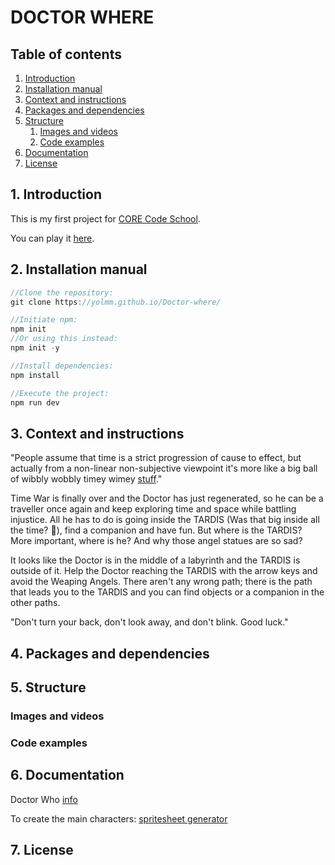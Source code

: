 # DOCTOR WHERE

## Table of contents

1. [Introduction](#1direct-access)
1. [Installation manual](#2installation-manual)
1. [Context and instructions](#3context-and-instructions)
1. [Packages and dependencies](#4packages-and-dependencies)
1. [Structure](#5structure)
    1. [Images and videos](#images-and-videos)
    1. [Code examples](#code-examples)
1. [Documentation](#6documentation)
1. [License](#7license)

## 1. Introduction

This is my first project for [CORE Code School](https://www.corecode.school/).

You can play it [here](https://yolmm.github.io/Doctor-where/).

## 2. Installation manual

```js
//Clone the repository:
git clone https://yolmm.github.io/Doctor-where/

//Initiate npm:
npm init
//Or using this instead:
npm init -y

//Install dependencies:
npm install

//Execute the project:
npm run dev
```

## 3. Context and instructions

"People assume that time is a strict progression of cause to effect, but actually from a non-linear non-subjective viewpoint it's more like a big ball of wibbly wobbly timey wimey [stuff](https://youtu.be/cwdbLu_x0gY)."

Time War is finally over and the Doctor has just regenerated, so he can be a traveller once again and keep exploring time and space while battling injustice. All he has to do is going inside the TARDIS (Was that big inside all the time? 🤔), find a companion and have fun. But where is the TARDIS? More important, where is he? And why those angel statues are so sad?

It looks like the Doctor is in the middle of a labyrinth and the TARDIS is outside of it. Help the Doctor reaching the TARDIS with the arrow keys and avoid the Weaping Angels. There aren't any wrong path; there is the path that leads you to the TARDIS and you can find objects or a companion in the other paths.

"Don't turn your back, don't look away, and don't blink. Good luck."

## 4. Packages and dependencies



## 5. Structure

### Images and videos

### Code examples

## 6. Documentation

Doctor Who [info](https://en.wikipedia.org/wiki/Doctor_Who)

To create the main characters: [spritesheet generator](https://sanderfrenken.github.io/Universal-LPC-Spritesheet-Character-Generator/#?body=Humanlike_white)

## 7. License